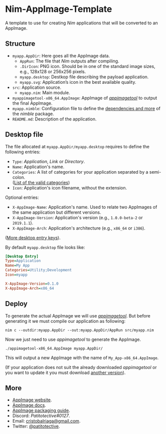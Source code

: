 # Nim-AppImage-Template
A template to use for creating _Nim_ applications that will be converted to an AppImage.

## Structure
- `myapp.AppDir`: Here goes all the AppImage data.
  - `AppRun`: The file that _Nim_ outputs after compiling.
  - `.DirIcon`: PNG icon. Should be in one of the standard image sizes, e.g., 128x128 or 256x256 pixels.
  - `myapp.desktop`: Destkop file describing the payload application.
  - `myapp.svg`: Application’s icon in the best available quality.
- `src`: Application source.
  - `myapp.nim`: Main module.
- `myappimagetool-x86_64.AppImage`: AppImage of [_appimagetool_](https://github.com/AppImage/AppImageKit) to output the final AppImage. 
- `myapp.nimble`: Configuration file to define the [dependencies and more](https://github.com/nim-lang/nimble#creating-packages) of the _nimble_ package.
- `README.md`: Description of the application.

## Desktop file
The file allocated at `myapp.AppDir/myapp.desktop` requires to define the following entries:
- `Type`: _Application_, _Link_ or _Directory_.
- `Name`: Application's name.
- `Categories`: A list of categories for your application separated by a semi-colon.  
  ([List of the valid categories](https://specifications.freedesktop.org/menu-spec/latest/apa.html))
- `Icon`: Application's icon filename, without the extension.  

Optional entries:
- `X-AppImage-Name`: Application's name. Used to relate two AppImages of the same application but different versions.
- `X-AppImage-Version`: Application's version (e.g., `1.0.0-beta-2` or `2019.1.1`).
- `X-AppImage-Arch`: Application's architecture (e.g., `x86_64` or `i386`).

([More desktop entry keys](https://specifications.freedesktop.org/desktop-entry-spec/desktop-entry-spec-latest.html#recognized-keys)).

By default `myapp.desktop` file looks like:
```ini
[Desktop Entry]
Type=Application
Name=My App
Categories=Utility;Development
Icon=myapp

X-AppImage-Version=0.1.0
X-AppImage-Arch=x86_64
```

## Deploy
To generate the actual AppImage we will use [_appimagetool_](https://github.com/AppImage/AppImageKit).
But before generating it we must compile our application as following:
```
nim c --outdir:myapp.AppDir --out:myapp.AppDir/AppRun src/myapp.nim
```
Now we just need to use _appimagetool_ to generate the AppImage.
```
./appimagetool-x86_64.AppImage myapp.AppDir/
```
This will output a new AppImage with the name of `My_App-x86_64.AppImage`.

(If your application does not suit the already downloaded _appimagetool_ or you want to update it you must download [another version](https://github.com/AppImage/AppImageKit/releases/tag/continuous)).

## More
- [AppImage website](https://appimage.org).
- [AppImage docs](https://docs.appimage.org/index.html).
- [AppImage packaging guide](https://docs.appimage.org/packaging-guide/index.html).
- Discord: _Patitotective#0127_.
- Email: cristobalriaga@gmail.com.
- Twitter: [@patitotective](https://twitter.com/patitotective).
